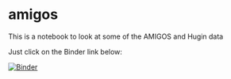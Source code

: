 # amigos
This is a notebook to look at some of the AMIGOS and Hugin data

Just click on the Binder link below:

[![Binder](https://mybinder.org/badge_logo.svg)](https://mybinder.org/v2/gh/martintruffer/amigos/HEAD?filepath=Channel.ipynb)
